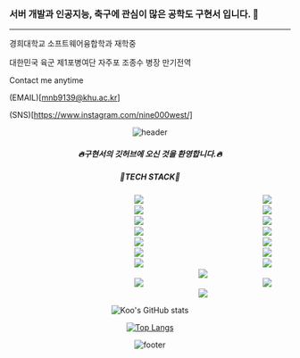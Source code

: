 ### 서버 개발과 인공지능, 축구에 관심이 많은 공학도 구현서 입니다. 👋

------------------------------------

경희대학교 소프트웨어융합학과 재학중

대한민국 육군 제1포병여단 자주포 조종수 병장 만기전역

Contact me anytime

(EMAIL)[mnb9139@khu.ac.kr]

(SNS)[https://www.instagram.com/nine000west/]

<div align=center>
  
  ![header](https://capsule-render.vercel.app/api?type=wave&color=auto&height=300&section=header&text=new%20Passion();&fontSize=90)
  
  <h5>🔥구현서의 깃허브에 오신 것을 환영합니다.🔥</h5>
  
  <h5>🔧TECH STACK🔧</h5>

<img src="https://img.shields.io/badge/HTML-E34F26?style=flat-square&logo=HTML5&logoColor=white" style="height : auto; margin-left : 200px; margin-right : 10px;"/>
<img src="https://img.shields.io/badge/CSS-7B68EE?style=flat-square&logo=CSS3&logoColor=white" style="height : auto; margin-left : 200px; margin-right : 10px;"/> 
<img src="https://img.shields.io/badge/C-1E90FF?style=flat-square&logo=C&logoColor=white" style="height : auto; margin-left : 200px; margin-right : 10px;"/> 
<img src="https://img.shields.io/badge/C++-00FFFF?style=flat-square&logo=C++&logoColor=white" style="height : auto; margin-left : 200px; margin-right : 10px;"/>
<img src="https://img.shields.io/badge/PYTHON-98FB98?style=flat-square&logo=PYTHON&logoColor=white" style="height : auto; margin-left : 200px; margin-right : 10px;"/>
<img src="https://img.shields.io/badge/JAVA-800000?style=flat-square&logo=JAVA&logoColor=white" style="height : auto; margin-left : 200px; margin-right : 10px;"/>
  
<br>
  
<img src="https://img.shields.io/badge/SPRING-FFA07A?style=flat-square&logo=SPRING&logoColor=white" style="height : auto; margin-left : 200px; margin-right : 10px;"/>
<img src="https://img.shields.io/badge/SPRINGBOOT-808080?style=flat-square&logo=SPRINGBOOT&logoColor=white" style="height : auto; margin-left : 200px; margin-right : 10px;"/>
<img src="https://img.shields.io/badge/SPRINGMVC-FFC0CB?style=flat-square&logo=SPRING&logoColor=white" style="height : auto; margin-left : 200px; margin-right : 10px;"/>
<img src="https://img.shields.io/badge/SPRINGRESTAPI-9370DB?style=flat-square&logo=SPRING&logoColor=white" style="height : auto; margin-left : 200px; margin-right : 10px;"/>

<br>

<img src="https://img.shields.io/badge/JPA-EE82EE?style=flat-square&logo=JPA&logoColor=white" style="height : auto; margin-left : 200px; margin-right : 10px;"/>
<img src="https://img.shields.io/badge/SPRINGDATAJPA-DEB887?style=flat-square&logo=SPRINGDATAJPA&logoColor=white" style="height : auto; margin-left : 200px; margin-right : 10px;"/>
<img src="https://img.shields.io/badge/H2-FF1493?style=flat-square&logo=H2&logoColor=white" style="height : auto; margin-left : 200px; margin-right : 10px;"/>
<img src="https://img.shields.io/badge/MYSQL-66CDAA?style=flat-square&logo=MYSQL&logoColor=white" style="height : auto; margin-left : 200px; margin-right : 10px;"/>
  
<br>
  
<img src="https://img.shields.io/badge/THYMELEAF-4B0082?style=flat-square&logo=THYMELEAF&logoColor=white" style="height : auto; margin-left : 200px; margin-right : 10px;"/>
  
<br>
  
<img src="https://img.shields.io/badge/SCIKITLEARN-7FFF00?style=flat-square&logo=SCIKITLEARN&logoColor=white" style="height : auto; margin-left : 200px; margin-right : 10px;"/>
<img src="https://img.shields.io/badge/TENSORFLOW-00BFFF?style=flat-square&logo=TENSORFLOW&logoColor=white" style="height : auto; margin-left : 200px; margin-right : 10px;"/>
<img src="https://img.shields.io/badge/KERAS-778899?style=flat-square&logo=KERAS&logoColor=white" style="height : auto; margin-left : 200px; margin-right : 10px;"/>

![Koo's GitHub stats](https://github-readme-stats.vercel.app/api?username=rngustj9139&show_icons=true&theme=radical)
  
[![Top Langs](https://github-readme-stats.vercel.app/api/top-langs/?username=rngustj9139&layout=compact&theme=dracula)](https://github.com/rngustj9139)
  
  ![footer](https://capsule-render.vercel.app/api?type=wave&color=auto&height=10&section=footer&fontSize=90)

</div>





